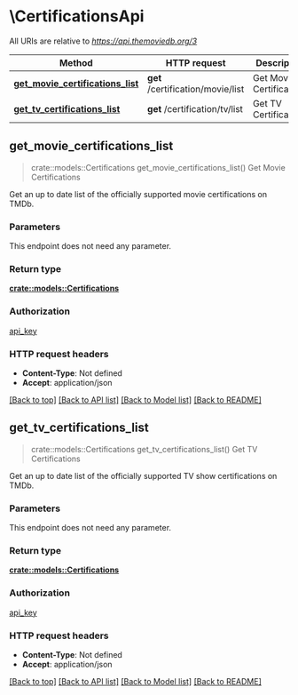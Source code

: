 # \CertificationsApi

All URIs are relative to *https://api.themoviedb.org/3*

Method | HTTP request | Description
------------- | ------------- | -------------
[**get_movie_certifications_list**](CertificationsApi.md#get_movie_certifications_list) | **get** /certification/movie/list | Get Movie Certifications
[**get_tv_certifications_list**](CertificationsApi.md#get_tv_certifications_list) | **get** /certification/tv/list | Get TV Certifications



## get_movie_certifications_list

> crate::models::Certifications get_movie_certifications_list()
Get Movie Certifications

Get an up to date list of the officially supported movie certifications on TMDb.

### Parameters

This endpoint does not need any parameter.

### Return type

[**crate::models::Certifications**](Certifications.md)

### Authorization

[api_key](../README.md#api_key)

### HTTP request headers

- **Content-Type**: Not defined
- **Accept**: application/json

[[Back to top]](#) [[Back to API list]](../README.md#documentation-for-api-endpoints) [[Back to Model list]](../README.md#documentation-for-models) [[Back to README]](../README.md)


## get_tv_certifications_list

> crate::models::Certifications get_tv_certifications_list()
Get TV Certifications

Get an up to date list of the officially supported TV show certifications on TMDb.

### Parameters

This endpoint does not need any parameter.

### Return type

[**crate::models::Certifications**](Certifications.md)

### Authorization

[api_key](../README.md#api_key)

### HTTP request headers

- **Content-Type**: Not defined
- **Accept**: application/json

[[Back to top]](#) [[Back to API list]](../README.md#documentation-for-api-endpoints) [[Back to Model list]](../README.md#documentation-for-models) [[Back to README]](../README.md)

